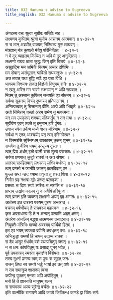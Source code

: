 ```yaml
---
title: 032 Hanuma s advise to Sugreeva
title_english: 032 Hanuma s advise to Sugreeva

---
```


<div class="audioEmbed"  caption="श्रीराम-हरिसीताराममूर्ति-घनपाठिभ्यां वचनम्" src="https://archive.org/download/Ramayana-recitation-Sriram-harisItArAmamUrti-Ghanapaati-v2/Kanda_4/Kanda_4_KSK-032-Hanumatha_Sugreeva_Bodhanam.mp3"></div>

अंगदस्य वचः श्रुत्वा सुग्रीवः सचिवैः सह ।  
लक्ष्मणम् कुपितम् श्रुत्वा मुमोच आसनम् आत्मवान् ॥ ४-३२-१  
स च तान् अब्रवीत् वाक्यम् निश्चित्य गुरु लाघवम् ।  
मंत्रज्ञान् मंत्र कुशलो मंत्रेषु परिनिष्ठितः ॥ ४-३२-२  
न मे दुर् व्याहृतम् किंचित् न अपि मे दुर् अनुष्ठितम् ।  
लक्ष्मणो राघव भ्राता क्रुद्धः किम् इति चिंतये ॥ ४-३२-३  
असुहृद्भिः मम अमित्रैः नित्यम् अन्तर दर्शिभिः ।  
मम दोषान् असंभूतान् श्रावितो राघवानुजः ॥ ४-३२-४  
अत्र तावत् यथा बुद्धि सर्वैः एव यथा विधि ।  
भावस्य निश्चयः तावत् विज्ञेयो निपुणम् शनैः ॥ ४-३२-५  
न खलु अस्ति मम त्रासो लक्ष्मणान् न अपि राघवात् ।  
मित्रम् तु अस्थान कुपितम् जनयति एव संभ्रमम् ॥ ४-३२-६  
सर्वथा सुकरम् मित्रम् दुष्करम् प्रतिपालनम् ।  
अनित्यत्वात् तु चित्तानाम् प्रीतिः अल्पे अपि भिद्यते ॥ ४-३२-७  
अतो निमित्तम् त्रस्तो अहम् रामेण तु महात्मना ।  
यन् मम उपकृतम् शक्यम् प्रतिकर्तुम् न तन् मया ॥ ४-३२-८  
सुग्रीवेण एवम् उक्ते तु हनुमान् हरि पुंगवः ।  
उवाच स्वेन तर्केण मध्ये वानर मंत्रिणाम् ॥ ४-३२-९  
सर्वथा न एतद् आश्चर्यम् यत् त्वम् हरिगणेश्वर ।  
न विस्मरसि सुस्निग्धम् उपकारम् कृतम् शुभम् ॥ ४-३२-१०  
राघवेण तु वीरेण भयम् उत्सृज्य दूरतः ।  
त्वत् प्रिय अर्थम् हतो वाली शक्र तुल्य पराक्रमः ॥ ४-३२-११  
सर्वथा प्रणयात् क्रुद्धो राघवो न अत्र संशयः ।  
भ्रातरम् संप्रहितवान् लक्ष्मणम् लक्ष्मि वर्धनम् ॥ ४-३२-१२  
त्वम् प्रमत्तो न जानीषे कालम् कलविदाम् वर ।  
फुल्ल सप्त च्छद श्यामा प्रवृत्ता तु शरत् शिवा ॥ ४-३२-१३  
निर्मल ग्रह नक्षत्रा द्यौः प्रनष्ट बलाहका ।  
प्रसन्नाः च दिशः सर्वाः सरितः च सरांसि च ॥ ४-३२-१४  
प्राप्तम् उद्योग कालम् तु न अवैषि हरिपुंगव ।  
त्वम् प्रमत्त इति व्यक्तम् लक्ष्मणो अयम् इह आगतः ॥ ४-३२-१५  
आर्तस्य हृत दारस्य परुषम् पुरुष अन्तरात् ।  
वचनम् मर्षणीयम् ते राघवस्य महात्मनः ॥ ४-३२-१६  
कृत अपराधस्य हि ते न अन्यत् पश्यामि अहम् क्षमम् ।  
अंतरेण अंजलिम् बद्ध्वा लक्ष्मणस्य प्रसादनात् ॥ ४-३२-१७  
नियुक्तैः मंत्रिभिः वाच्यो अवश्यम् पार्थिवो हितम् ।  
इत एव भयम् त्यक्त्वा ब्रवीमि अवधृतम् वचः ॥ ४-३२-१८  
अभिक्रुद्धः समर्थो हि चापम् उद्यम्य राघवः ।  
स देव असुर गंधर्वम् वशे स्थापयितुम् जगत् ॥ ४-३२-१९  
न स क्षमः कोपयितुम् यः प्रसाद्य पुनर् भवेत् ।  
पूर्व उपकारम् स्मरता कृतज्ञेन विशेषतः ॥ ४-३२-२०  
तस्य मूर्ध्ना प्रणम्य त्वम् स पुत्रः स सुहृत् जनः ।  
राजन् तिष्ठ स्व समये भर्तुः भार्या इव तत् वशे ॥ ४-३२-२१  
न राम रामानुज शासनम् त्वया  
कपीन्द्र युक्तम् मनसा अपि अपोहितुम् ।  
मनो हि ते ज्ञास्यति मानुषम् बलम्  
स राघवस्य अस्य सुरेन्द्र वर्चसः ॥ ४-३२-२२  
इति वाल्मीकि रामायणे आदि काव्ये किष्किन्ध काण्डे द्वा त्रिंशः सर्गः